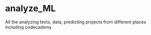 # analyze_ML
All the analyzing texts, data, predicting projects from different places including codecademy
